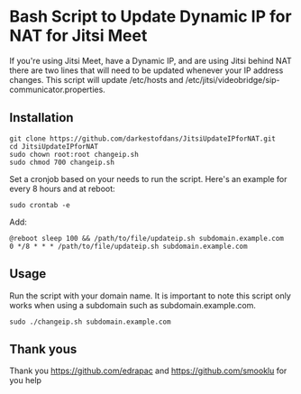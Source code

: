 # Bash Script to Update Dynamic IP for NAT for Jitsi Meet
If you're using Jitsi Meet, have a Dynamic IP, and are using Jitsi behind NAT there are two lines that will need to be updated whenever your IP address changes.  This script will update /etc/hosts and /etc/jitsi/videobridge/sip-communicator.properties.
## Installation
```
git clone https://github.com/darkestofdans/JitsiUpdateIPforNAT.git
cd JitsiUpdateIPforNAT
sudo chown root:root changeip.sh
sudo chmod 700 changeip.sh
```
Set a cronjob based on your needs to run the script.  Here's an example for every 8 hours and at reboot:
```
sudo crontab -e
```
Add:
```
@reboot sleep 100 && /path/to/file/updateip.sh subdomain.example.com
0 */8 * * * /path/to/file/updateip.sh subdomain.example.com
```
## Usage
Run the script with your domain name.  It is important to note this script only works when using a subdomain such as subdomain.example.com.
```
sudo ./changeip.sh subdomain.example.com
```
## Thank yous
Thank you https://github.com/edrapac and https://github.com/smooklu for you help